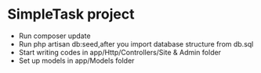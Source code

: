 SimpleTask project
========================
 * Run composer update
 * Run php artisan db:seed,after you import database structure from db.sql
 * Start writing codes in app/Http/Controllers/Site & Admin folder
 * Set up models in app/Models folder
